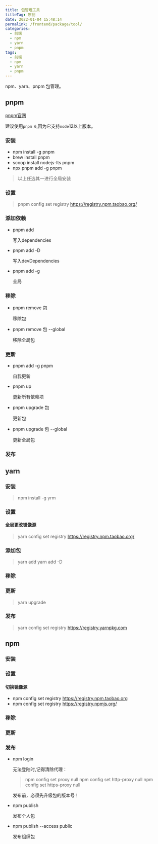 ```yaml
---
title: 包管理工具
titleTag: 原创
date: 2022-01-04 15:48:14
permalink: /frontend/package/tool/
categories:
  - 前端
  - npm
  - yarn
  - pnpm
tags:
  - 前端
  - npm
  - yarn
  - pnpm
---
```

npm、yarn、pnpm 包管理。
<!-- more -->

## pnpm
[pnpm官网](https://pnpm.io/installation)

建议使用`pnpm 6`,因为它支持`node`12以上版本。
### 安装
* npm install -g pnpm
* brew install pnpm
* scoop install nodejs-lts pnpm
* npx pnpm add -g pnpm
  
> 以上任选其一进行全局安装
### 设置
> pnpm config set registry https://registry.npm.taobao.org/
### 添加依赖
* pnpm add <pkg> 
  
  写入dependencies
* pnpm add -D <pkg>

  写入devDependencies
* pnpm add -g <pkg>

  全局
### 移除
* pnpm remove 包                            
 
  移除包
* pnpm remove 包 --global                   
  
  移除全局包

### 更新
* pnpm add -g pnpm

  自我更新

* pnpm up                
  
  更新所有依赖项

* pnpm upgrade 包        
  
  更新包
* pnpm upgrade 包 --global   
  
  更新全局包

### 发布

## yarn
### 安装
> npm install -g yrm
### 设置
#### 全局更改镜像源

> yarn config set registry https://registry.npm.taobao.org/
### 添加包
> yarn add <pkg>
> yarn add <pkg> -D
### 移除
### 更新
> yarn upgrade <pkg>
### 发布
> yarn config set registry https://registry.yarnpkg.com

## npm
### 安装
### 设置
#### 切换镜像源
*  npm config set registry https://registry.npm.taobao.org
*  npm config set registry https://registry.npmjs.org/
### 移除
### 更新
### 发布
* npm login
  
  无法登陆时,记得清除代理：
  > npm config set proxy null
    npm config set http-proxy null
    npm config set https-proxy null
  
  发布前，必须先升级包的版本号！
* npm publish

    发布个人包
* npm publish --access public
  
    发布组织包